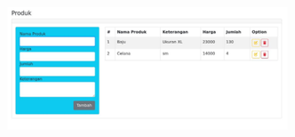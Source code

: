 <p align="center"><a href="https://laravel.com" target="_blank"><img src="https://raw.githubusercontent.com/Nizam-dev/tugas-pijarcamp/master/public/screenshot.jpg" width="800"></a></p>
